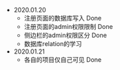 * 2020.01.20
  * 注册页面的数据库写入 Done
  * 注册页面的admin权限限制 Done
  * 侧边栏的admin权限区分 Done
  * 数据库relation的学习
* 2020.01.21
  * 各自的项目仅自己可见 Done